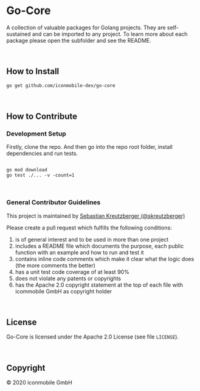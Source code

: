 # Go-Core

A collection of valuable packages for Golang projects. They are self-sustained and can be imported to any project.
To learn more about each package please open the subfolder and see the README.

<br>

## How to Install

```bash
go get github.com/iconmobile-dev/go-core
```

<br>

## How to Contribute

### Development Setup

Firstly, clone the repo. And then go into the repo root folder, install dependencies and run tests. 

```shell

go mod download
go test ./... -v -count=1

```

<br>

### General Contributor Guidelines

This project is maintained by [Sebastian Kreutzberger (@skreutzberger)](https://github.com/skreutzberger)

Please create a pull request which fulfills the following conditions:

1. is of general interest and to be used in more than one project
2. includes a README file which documents the purpose, each public function with an example and how to run and test it
2. contains inline code comments which make it clear what the logic does (the more comments the better)
3. has a unit test code coverage of at least 90%
4. does not violate any patents or copyrights
5. has the Apache 2.0 copyright statement at the top of each file with icommobile GmbH as copyright holder

<br>


## License
Go-Core is licensed under the Apache 2.0 License (see file `LICENSE`).

<br>

## Copyright
© 2020 iconmobile GmbH
